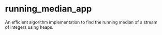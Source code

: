 # running_median_app
An efficient algorithm implementation to find the running median of a stream of integers using heaps.
